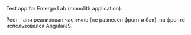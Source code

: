 Test app for Emergn Lab (monolith application).


Рест - апи реализован частично (не разнесен фронт и бэк), на фронте использовался AngularJS.
